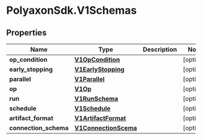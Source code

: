# PolyaxonSdk.V1Schemas

## Properties
Name | Type | Description | Notes
------------ | ------------- | ------------- | -------------
**op_condition** | [**V1OpCondition**](V1OpCondition.md) |  | [optional] 
**early_stopping** | [**V1EarlyStopping**](V1EarlyStopping.md) |  | [optional] 
**parallel** | [**V1Parallel**](V1Parallel.md) |  | [optional] 
**op** | [**V1Op**](V1Op.md) |  | [optional] 
**run** | [**V1RunSchema**](V1RunSchema.md) |  | [optional] 
**schedule** | [**V1Schedule**](V1Schedule.md) |  | [optional] 
**artifact_format** | [**V1ArtifactFormat**](V1ArtifactFormat.md) |  | [optional] 
**connection_schema** | [**V1ConnectionScema**](V1ConnectionScema.md) |  | [optional] 


